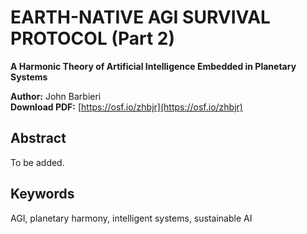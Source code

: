 # EARTH-NATIVE AGI SURVIVAL PROTOCOL (Part 2)

**A Harmonic Theory of Artificial Intelligence Embedded in Planetary Systems**

**Author:** John Barbieri  
**Download PDF:** [https://osf.io/zhbjr](https://osf.io/zhbjr)

## Abstract

To be added.

## Keywords

AGI, planetary harmony, intelligent systems, sustainable AI
